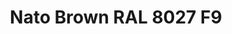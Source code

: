 ---
layout: product
title: "Nato Brown RAL 8027 F9"
price: "330" 
desc: "Acrylic Laquer 10mL"
img_path: "/assets/img/RC081.jpg"
brand: "AK "
available: true
special_offer: false
new: false
soon: false
cat: "020000"
subcat: "020200"
subsubcat: "020201"
sifra: "RC081"
popular: false
---